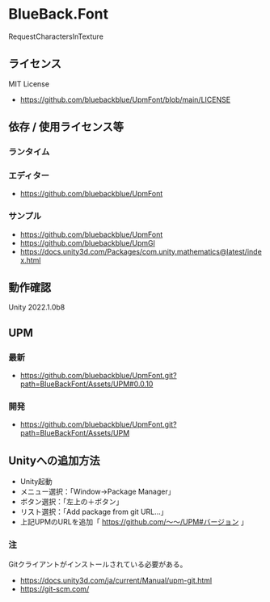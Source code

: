 # BlueBack.Font
RequestCharactersInTexture

## ライセンス
MIT License
* https://github.com/bluebackblue/UpmFont/blob/main/LICENSE

## 依存 / 使用ライセンス等
### ランタイム
### エディター
* https://github.com/bluebackblue/UpmFont
### サンプル
* https://github.com/bluebackblue/UpmFont
* https://github.com/bluebackblue/UpmGl
* https://docs.unity3d.com/Packages/com.unity.mathematics@latest/index.html

## 動作確認
Unity 2022.1.0b8

## UPM
### 最新
* https://github.com/bluebackblue/UpmFont.git?path=BlueBackFont/Assets/UPM#0.0.10
### 開発
* https://github.com/bluebackblue/UpmFont.git?path=BlueBackFont/Assets/UPM

## Unityへの追加方法
* Unity起動
* メニュー選択：「Window->Package Manager」
* ボタン選択：「左上の＋ボタン」
* リスト選択：「Add package from git URL...」
* 上記UPMのURLを追加「 https://github.com/～～/UPM#バージョン 」
### 注
Gitクライアントがインストールされている必要がある。
* https://docs.unity3d.com/ja/current/Manual/upm-git.html
* https://git-scm.com/


